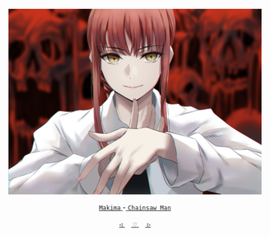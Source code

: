 <div align="center">

 

 [![@ikx7a](https://github.com/ikx7a/Waifu/blob/main/Resources/Makima.png)](https://github.com/ikx7a)


  <a href="https://anilist.co/character/137080/Makima"> `Makima` </a>-<a href="https://anilist.co/anime/127230/Chainsaw-Man/"> `Chainsaw Man` </a>




<a href="https://github.com/ikx7a/Waifu/tree/main/Mai%20Sakurajima"> `◁` </a>ㅤ<a href="https://github.com/ikx7a/Waifu"> `♡` </a>ㅤ<a href="https://github.com/ikx7a/Waifu/tree/main/Miku%20Nakano"> `▷` </a>

</div>

